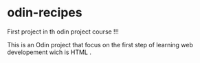 # odin-recipes
First project in th odin project course !!!

This is an Odin project that focus on the first step of learning web developement wich is HTML .